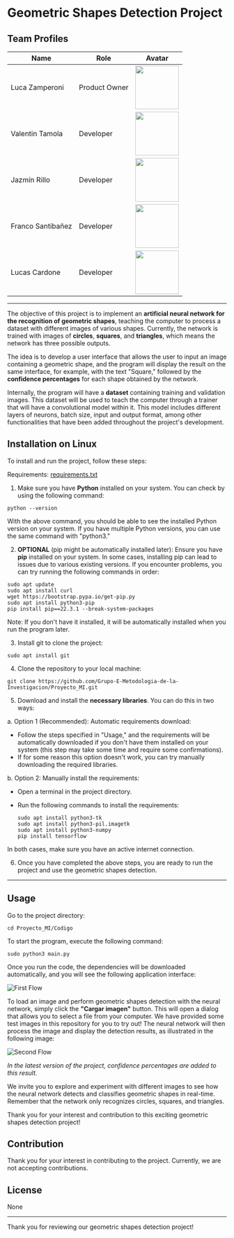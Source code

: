# Geometric Shapes Detection Project

## Team Profiles

| Name            | Role            | Avatar                                 |
|-----------------|-----------------|----------------------------------------|
| Luca Zamperoni  | Product Owner   | <img src="https://avatars.githubusercontent.com/u/129890529?v=4" width="100px" height="100px">  |
| Valentin Tamola | Developer       | <img src="https://avatars.githubusercontent.com/u/129886045?v=4" width="100px">  |
| Jazmín Rillo    | Developer       | <img src="https://avatars.githubusercontent.com/u/129994394?s=70&v=4" width="100px">  |
| Franco Santibañez | Developer      | <img src="https://avatars.githubusercontent.com/u/129998263?s=70&v=4" width="100px">  |
| Lucas Cardone   | Developer       | <img src="https://avatars.githubusercontent.com/u/129989551?v=4" width="100px">  |

---

The objective of this project is to implement an **artificial neural network for the recognition of geometric shapes**, teaching the computer to process a dataset with different images of various shapes. Currently, the network is trained with images of **circles**, **squares**, and **triangles**, which means the network has three possible outputs.

The idea is to develop a user interface that allows the user to input an image containing a geometric shape, and the program will display the result on the same interface, for example, with the text "Square," followed by the **confidence percentages** for each shape obtained by the network.

Internally, the program will have a **dataset** containing training and validation images. This dataset will be used to teach the computer through a trainer that will have a convolutional model within it. This model includes different layers of neurons, batch size, input and output format, among other functionalities that have been added throughout the project's development.

## Installation on Linux
To install and run the project, follow these steps:

Requirements: [requirements.txt](https://github.com/Grupo-E-Metodologia-de-la-Investigacion/Proyecto_MI/blob/main/Codigo/requirements.txt)

1. Make sure you have **Python** installed on your system. You can check by using the following command:

```
python --version
```

With the above command, you should be able to see the installed Python version on your system. If you have multiple Python versions, you can use the same command with "python3."

2. **OPTIONAL** (pip might be automatically installed later): Ensure you have **pip** installed on your system. In some cases, installing pip can lead to issues due to various existing versions. If you encounter problems, you can try running the following commands in order:

```
sudo apt update
sudo apt install curl
wget https://bootstrap.pypa.io/get-pip.py
sudo apt install python3-pip
pip install pip==22.3.1 --break-system-packages
```

Note: If you don't have it installed, it will be automatically installed when you run the program later.

3. Install git to clone the project:

```
sudo apt install git
```

4. Clone the repository to your local machine:
   
```
git clone https://github.com/Grupo-E-Metodologia-de-la-Investigacion/Proyecto_MI.git
```

5. Download and install the **necessary libraries**. You can do this in two ways:

a. Option 1 (Recommended): Automatic requirements download:
   - Follow the steps specified in "Usage," and the requirements will be automatically downloaded if you don't have them installed on your system (this step may take some time and require some confirmations).
   - If for some reason this option doesn't work, you can try manually downloading the required libraries.

b. Option 2: Manually install the requirements:
   - Open a terminal in the project directory.
   - Run the following commands to install the requirements:

     ```
     sudo apt install python3-tk
     sudo apt install python3-pil.imagetk
     sudo apt install python3-numpy
     pip install tensorflow
     ```
     
In both cases, make sure you have an active internet connection.

6. Once you have completed the above steps, you are ready to run the project and use the geometric shapes detection.

---

## Usage
Go to the project directory:

```
cd Proyecto_MI/Codigo
```

To start the program, execute the following command:

```
sudo python3 main.py
```

Once you run the code, the dependencies will be downloaded automatically, and you will see the following application interface:

![First Flow](https://cdn.discordapp.com/attachments/1081778303406448753/1109972318224130138/image.png)

To load an image and perform geometric shapes detection with the neural network, simply click the **"Cargar imagen"** button. This will open a dialog that allows you to select a file from your computer. We have provided some test images in this repository for you to try out! The neural network will then process the image and display the detection results, as illustrated in the following image:

![Second Flow](https://cdn.discordapp.com/attachments/1081778303406448753/1109971690080968855/image.png)

_In the latest version of the project, confidence percentages are added to this result._

We invite you to explore and experiment with different images to see how the neural network detects and classifies geometric shapes in real-time. Remember that the network only recognizes circles, squares, and triangles.

Thank you for your interest and contribution to this exciting geometric shapes detection project!

## Contribution
Thank you for your interest in contributing to the project. Currently, we are not accepting contributions.

## License
None

---

Thank you for reviewing our geometric shapes detection project!
